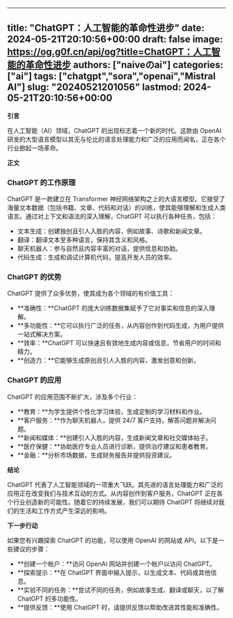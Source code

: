 
---
title: "ChatGPT：人工智能的革命性进步"
date: 2024-05-21T20:10:56+00:00
draft: false
image: https://og.g0f.cn/api/og?title=ChatGPT：人工智能的革命性进步
authors: ["naiveのai"]
categories: ["ai"]
tags: ["chatgpt","sora","openai","Mistral AI"]
slug: "20240521201056"
lastmod: 2024-05-21T20:10:56+00:00
---
**引言**

在人工智能（AI）领域，ChatGPT 的出现标志着一个新的时代。这款由 OpenAI 研发的大型语言模型以其无与伦比的语言处理能力和广泛的应用而闻名，正在各个行业掀起一场革命。

**正文**

### ChatGPT 的工作原理

ChatGPT 是一款建立在 Transformer 神经网络架构之上的大语言模型。它接受了海量文本数据（包括书籍、文章、代码和对话）的训练，使其能够理解和生成人类语言。通过对上下文和语法的深入理解，ChatGPT 可以执行各种任务，包括：

- 文本生成：创建独创且引人入胜的内容，例如故事、诗歌和新闻文章。
- 翻译：翻译文本至多种语言，保持其含义和风格。
- 聊天机器人：参与自然且内容丰富的对话，提供信息和协助。
- 代码生成：生成和调试计算机代码，提高开发人员的效率。

### ChatGPT 的优势

ChatGPT 提供了众多优势，使其成为各个领域的有价值工具：

- **准确性：**ChatGPT 的庞大训练数据集赋予了它对事实和信息的深入理解。
- **多功能性：**它可以执行广泛的任务，从内容创作到代码生成，为用户提供一站式解决方案。
- **效率：**ChatGPT 可以快速且有效地生成内容或信息，节省用户的时间和精力。
- **创造力：**它能够生成原创且引人入胜的内容，激发创意和创新。

### ChatGPT 的应用

ChatGPT 的应用范围不断扩大，涉及多个行业：

- **教育：**为学生提供个性化学习体验，生成定制的学习材料和作业。
- **客户服务：**作为聊天机器人，提供 24/7 客户支持，解答问题并解决问题。
- **新闻和媒体：**创建引人入胜的内容，生成新闻文章和社交媒体帖子。
- **医疗保健：**协助医疗专业人员进行诊断，提供治疗建议和患者教育。
- **金融：**分析市场数据，生成财务报告并提供投资建议。

**结论**

ChatGPT 代表了人工智能领域的一项重大飞跃。其先进的语言处理能力和广泛的应用正在改变我们与技术互动的方式。从内容创作到客户服务，ChatGPT 正在各个行业创造新的可能性。随着它的持续发展，我们可以期待 ChatGPT 将继续对我们的生活和工作方式产生深远的影响。

**下一步行动**

如果您有兴趣探索 ChatGPT 的功能，可以使用 OpenAI 的网站或 API。以下是一些建议的步骤：

- **创建一个帐户：**访问 OpenAI 网站并创建一个帐户以访问 ChatGPT。
- **探索提示：**在 ChatGPT 界面中输入提示，以生成文本、代码或其他信息。
- **实验不同的任务：**尝试不同的任务，例如故事生成、翻译或聊天，以了解 ChatGPT 的多功能性。
- **提供反馈：**使用 ChatGPT 时，请提供反馈以帮助改进其性能和准确性。